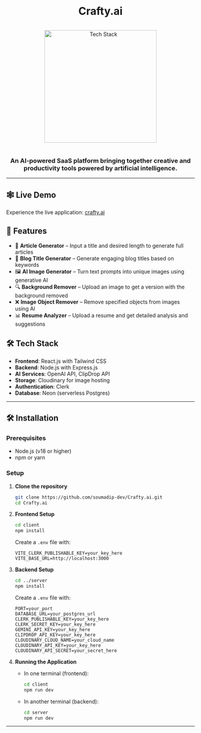 <h1 align="center">
  <br>
  Crafty.ai
  <br>
</h1>

<div align="center">
  <a href="https://github.com/yourusername">
    <img src="https://skillicons.dev/icons?i=react,tailwind,nodejs,express,postgres,github" alt="Tech Stack" width="300" style="padding: 15px 0;">
  </a>
</div>

<h3 align="center">
  An AI-powered SaaS platform bringing together creative and productivity tools powered by artificial intelligence.
</h3>

---

## 🕸️ Live Demo

Experience the live application: [crafty.ai](https://crafty-ai.vercel.app/)

## 🌟 Features

- 📝 **Article Generator** – Input a title and desired length to generate full articles
- 📌 **Blog Title Generator** – Generate engaging blog titles based on keywords
- 🖼️ **AI Image Generator** – Turn text prompts into unique images using generative AI
- 🔍 **Background Remover** – Upload an image to get a version with the background removed
- ❌ **Image Object Remover** – Remove specified objects from images using AI
- 📊 **Resume Analyzer** – Upload a resume and get detailed analysis and suggestions

## 🛠 Tech Stack

- **Frontend**: React.js with Tailwind CSS
- **Backend**: Node.js with Express.js
- **AI Services**: OpenAI API, ClipDrop API
- **Storage**: Cloudinary for image hosting
- **Authentication**: Clerk
- **Database**: Neon (serverless Postgres)

---

## 🛠️ Installation

### Prerequisites

- Node.js (v18 or higher)
- npm or yarn

### Setup

1. **Clone the repository**

   ```bash
   git clone https://github.com/soumadip-dev/Crafty.ai.git
   cd Crafty.ai
   ```

2. **Frontend Setup**

   ```bash
   cd client
   npm install
   ```

   Create a `.env` file with:

   ```
   VITE_CLERK_PUBLISHABLE_KEY=your_key_here
   VITE_BASE_URL=http://localhost:3000
   ```

3. **Backend Setup**

   ```bash
   cd ../server
   npm install
   ```

   Create a `.env` file with:

   ```
   PORT=your_port
   DATABASE_URL=your_postgres_url
   CLERK_PUBLISHABLE_KEY=your_key_here
   CLERK_SECRET_KEY=your_key_here
   GEMINI_API_KEY=your_key_here
   CLIPDROP_API_KEY=your_key_here
   CLOUDINARY_CLOUD_NAME=your_cloud_name
   CLOUDINARY_API_KEY=your_key_here
   CLOUDINARY_API_SECRET=your_secret_here
   ```

4. **Running the Application**
   - In one terminal (frontend):
     ```bash
     cd client
     npm run dev
     ```
   - In another terminal (backend):
     ```bash
     cd server
     npm run dev
     ```

---
